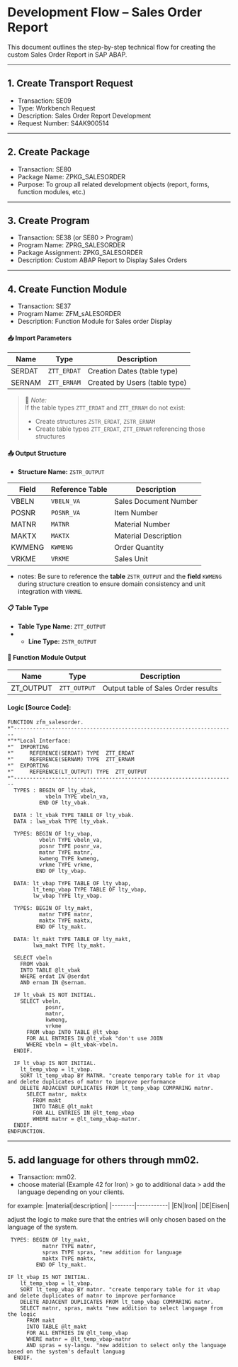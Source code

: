 # Development Flow – Sales Order Report

This document outlines the step-by-step technical flow for creating the custom Sales Order Report in SAP ABAP.

---

## 1. Create Transport Request

- Transaction: SE09
- Type: Workbench Request
- Description: Sales Order Report Development
- Request Number: S4AK900514

---

## 2. Create Package

- Transaction: SE80
- Package Name: ZPKG_SALESORDER
- Purpose: To group all related development objects (report, forms, function modules, etc.)

---

## 3. Create Program

- Transaction: SE38 (or SE80 > Program)
- Program Name: ZPRG_SALESORDER
- Package Assignment: ZPKG_SALESORDER
- Description: Custom ABAP Report to Display Sales Orders

---

## 4. Create Function Module

- Transaction: SE37
- Program Name: ZFM_sALESORDER
- Description: Function Module for Sales order Display

#### 📥 Import Parameters

| Name   | Type        | Description                      |
|--------|-------------|----------------------------------|
| SERDAT  | `ZTT_ERDAT` | Creation Dates (table type)      |
| SERNAM  | `ZTT_ERNAM` | Created by Users (table type)    |

> 🧩 *Note:*  
> If the table types `ZTT_ERDAT` and `ZTT_ERNAM` do not exist:  
> - Create structures `ZSTR_ERDAT`, `ZSTR_ERNAM`  
> - Create table types `ZTT_ERDAT`, `ZTT_ERNAM` referencing those structures

#### 📤 Output Structure

- **Structure Name:** `ZSTR_OUTPUT`

| Field     | Reference Table | Description               |
|-----------|------------------|---------------------------|
| VBELN     | `VBELN_VA`       | Sales Document Number     |
| POSNR     | `POSNR_VA`       | Item Number               |
| MATNR     | `MATNR`          | Material Number           |
| MAKTX     | `MAKTX`          | Material Description      |
| KWMENG    | `KWMENG`         | Order Quantity            |
| VRKME     | `VRKME`          | Sales Unit                |

- notes: Be sure to reference the **table** `ZSTR_OUTPUT` and the **field** `KWMENG` during structure creation to ensure domain consistency and unit integration with `VRKME`.
  
#### 📋 Table Type

- **Table Type Name:** `ZTT_OUTPUT`
- - **Line Type:** `ZSTR_OUTPUT`

#### 🔁 Function Module Output

| Name       | Type        | Description                          |
|------------|-------------|--------------------------------------|
| ZT_OUTPUT  | `ZTT_OUTPUT`| Output table of Sales Order results  |

#### Logic [Source Code]: 

```abap
FUNCTION zfm_salesorder.
*"----------------------------------------------------------------------
*"*"Local Interface:
*"  IMPORTING
*"     REFERENCE(SERDAT) TYPE  ZTT_ERDAT
*"     REFERENCE(SERNAM) TYPE  ZTT_ERNAM
*"  EXPORTING
*"     REFERENCE(LT_OUTPUT) TYPE  ZTT_OUTPUT
*"----------------------------------------------------------------------
  TYPES : BEGIN OF lty_vbak,
            vbeln TYPE vbeln_va,
          END OF lty_vbak.

  DATA : lt_vbak TYPE TABLE OF lty_vbak.
  DATA : lwa_vbak TYPE lty_vbak.

  TYPES: BEGIN OF lty_vbap,
          vbeln TYPE vbeln_va,
          posnr TYPE posnr_va,
          matnr TYPE matnr,
          kwmeng TYPE kwmeng,
          vrkme TYPE vrkme,
         END OF lty_vbap.

  DATA: lt_vbap TYPE TABLE OF lty_vbap,
        lt_temp_vbap TYPE TABLE OF lty_vbap,
        lw_vbap TYPE lty_vbap.

  TYPES: BEGIN OF lty_makt,
          matnr TYPE matnr,
          maktx TYPE maktx,
         END OF lty_makt.

  DATA: lt_makt TYPE TABLE OF lty_makt,
        lwa_makt TYPE lty_makt.

  SELECT vbeln
    FROM vbak
    INTO TABLE @lt_vbak
    WHERE erdat IN @serdat
    AND ernam IN @sernam.

  IF lt_vbak IS NOT INITIAL.
    SELECT vbeln,
            posnr,
            matnr,
            kwmeng,
            vrkme
      FROM vbap INTO TABLE @lt_vbap
      FOR ALL ENTRIES IN @lt_vbak "don't use JOIN
      WHERE vbeln = @lt_vbak-vbeln.
  ENDIF.

  IF lt_vbap IS NOT INITIAL.
    lt_temp_vbap = lt_vbap.
    SORT lt_temp_vbap BY MATNR. "create temporary table for it vbap and delete duplicates of matnr to improve performance
    DELETE ADJACENT DUPLICATES FROM lt_temp_vbap COMPARING matnr.
      SELECT matnr, maktx
        FROM makt
        INTO TABLE @lt_makt
        FOR ALL ENTRIES IN @lt_temp_vbap
        WHERE matnr = @lt_temp_vbap-matnr.
  ENDIF.
ENDFUNCTION.
```

---

## 5. add language for others through mm02.

- Transaction: mm02.
- choose material (Example 42 for Iron) > go to additional data > add the language depending on your clients.

for example: 
|material|description|
|--------|-----------|
|EN|Iron|
|DE|Eisen|

adjust the logic to make sure that the entries will only chosen based on the language of the system.

```abap
 TYPES: BEGIN OF lty_makt,
           matnr TYPE matnr,
           spras TYPE spras, "new addition for language
           maktx TYPE maktx,
         END OF lty_makt.
```

```abap
IF lt_vbap IS NOT INITIAL.
    lt_temp_vbap = lt_vbap.
    SORT lt_temp_vbap BY matnr. "create temporary table for it vbap and delete duplicates of matnr to improve performance
    DELETE ADJACENT DUPLICATES FROM lt_temp_vbap COMPARING matnr.
    SELECT matnr, spras, maktx "new addition to select language from the logic
      FROM makt
      INTO TABLE @lt_makt
      FOR ALL ENTRIES IN @lt_temp_vbap
      WHERE matnr = @lt_temp_vbap-matnr
      AND spras = sy-langu. "new addition to select only the language based on the system's default languag
  ENDIF.
```
